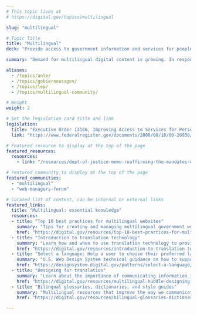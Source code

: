 ```yaml
---
# This topic lives at
# https://digital.gov/topics/multilingual

slug: "multilingual"

# Topic Title
title: "Multilingual"
deck: "Provide access to government information and services for people with limited English proficiency."

summary: "Demand for multilingual digital content is growing. In response to this demand, federal agencies are publishing more digital content in multiple languages. Expanding digital content in languages other than English is essential to building public trust, effectively serving communities, and ensuring government content is accessible for all."

aliases:
  - /topics/anle/
  - /topics/gobiernousagov/
  - /topics/lep/
  - /topics/multilingual-community/

# Weight
weight: 2

# Set the legislation card title and link
legislation:
  title: "Executive Order 13166, Improving Access to Services for Persons with Limited English Proficiency"
  link: "https://www.federalregister.gov/documents/2000/08/16/00-20938/improving-access-to-services-for-persons-with-limited-english-proficiency"

# Featured resource to display at the top of the page
featured_resources:
  resources:
    - link: "/resources/dept-of-justice-memo-reaffirming-the-mandates-of-eo-13166/"

# Featured community to display at the top of the page
featured_communities:
  - "multilingual"
  - "web-managers-forum"

# Curated list of content, can be internal or external links
featured_links:
  title: "Multilingual: essential knowledge"
  resources:
  - title: "Top 10 best practices for multilingual websites"
    summary: "Tips for creating and managing multilingual government websites."
    href: "https://digital.gov/resources/top-10-best-practices-for-multilingual-websites/"
  - title: "Introduction to translation technology"
    summary: "Learn how and when to use translation technology to provide meaningful access for people with limited English proficiency."
    href: "https://digital.gov/resources/introduction-to-translation-technology"
  - title: "Select a language: Help a user to choose their preferred language"
    summary: "U.S. Web Design System technical guidance on how to support users in their language of choice."
    href: "https://designsystem.digital.gov/patterns/select-a-language/"
  - title: "Designing for translation"
    summary: "Learn about the importance of communicating information in several languages and designing for translation."
    href: "https://digital.gov/resources/multilingual-huddle-designing-for-translation/"
  - title: "Bilingual glossaries, dictionaries, and style guides"
    summary: "Multilingual resources that improve the way we communicate with people in languages other than English."
    href: "https://digital.gov/resources/bilingual-glossaries-dictionaries-style-guides"

---
```

